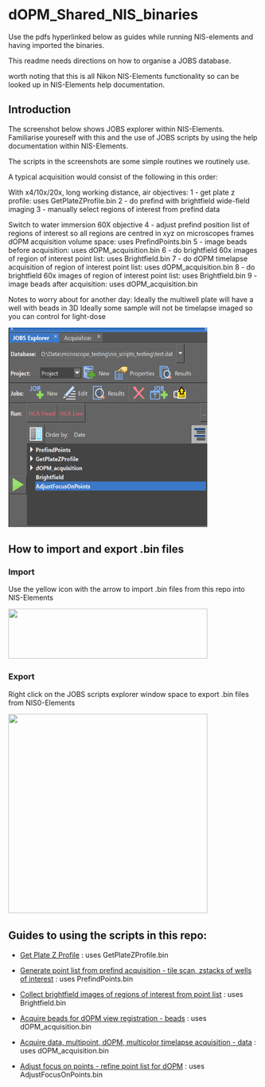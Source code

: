 # dOPM_Shared_NIS_binaries #

Use the pdfs hyperlinked below as guides while running NIS-elements and having imported the binaries.

This readme needs directions on how to organise a JOBS database. 

worth noting that this is all Nikon NIS-Elements functionality so can be looked up in NIS-Elements help documentation.

## Introduction
The screenshot below shows JOBS explorer within NIS-Elements. Familiarise youreself with this and the use of JOBS scripts by using the help documentation within NIS-Elements.

The scripts in the screenshots are some simple routines we routinely use.

A typical acquisition would consist of the following in this order:

With x4/10x/20x, long working distance, air objectives:
1 - get plate z profile: uses GetPlateZProfile.bin
2 - do prefind with brightfield wide-field imaging
3 - manually select regions of interest from prefind data

Switch to water immersion 60X objective
4 - adjust prefind position list of regions of interest so all regions are centred in xyz on microscopes frames dOPM acquisition volume space: uses PrefindPoints.bin
5 - image beads before acquisition: uses dOPM_acquisition.bin
6 - do brightfield 60x images of region of interest point list: uses Brightfield.bin
7 - do dOPM timelapse acquisition of region of interest point list: uses dOPM_acquisition.bin
8 - do brightfield 60x images of region of interest point list: uses Brightfield.bin
9 - image beads after acquisition: uses dOPM_acquisition.bin

Notes to worry about for another day:
Ideally the multiwell plate will have a well with beads in 3D
Ideally some sample will not be timelapse imaged so you can control for light-dose 


<img src="https://github.com/ImperialCollegeLondon/oblique-plane-microscopy/blob/main/Nikon_acquisition_software_guides/pictures/JOBsExplorer.PNG" width="400" height="400">


## How to import and export .bin files

### Import
Use the yellow icon with the arrow to import .bin files from this repo into NIS-Elements 

<img src="https://github.com/ImperialCollegeLondon/oblique-plane-microscopy/tree/main/Nikon_acquisition_software_guides/pictures/JOBsExplorerImportJOBDefinitions.PNG" width="400" height="100">


### Export
Right click on the JOBS scripts explorer window space to export .bin files from NIS0-Elements

<img src="https://github.com/ImperialCollegeLondon/oblique-plane-microscopy/tree/main/Nikon_acquisition_software_guides/pictures/JOBsExplorer_ExportJOBDefinitions.PNG" width="400" height="400">


## Guides to using the scripts in this repo:

* [Get Plate Z Profile](https://github.com/ImperialCollegeLondon/oblique-plane-microscopy/tree/main/Nikon_acquisition_software_guides/GetPlateZProfile.pdf)
: uses GetPlateZProfile.bin

* [Generate point list from prefind acquisition - tile scan, zstacks of wells of interest](https://github.com/ImperialCollegeLondon/oblique-plane-microscopy/tree/main/Nikon_acquisition_software_guides/Prefind_JOBS_script.pdf)
: uses PrefindPoints.bin

* [Collect brightfield images of regions of interest from point list](https://github.com/ImperialCollegeLondon/oblique-plane-microscopy/tree/main/Nikon_acquisition_software_guides/Brightfield.pdf)
: uses Brightfield.bin

* [Acquire beads for dOPM view registration - beads](https://github.com/ImperialCollegeLondon/oblique-plane-microscopy/tree/main/Nikon_acquisition_software_guides/Acquisition_beads_JOBS_script.pdf)
: uses dOPM_acquisition.bin

* [Acquire data, multipoint, dOPM, multicolor timelapse acquisition - data](https://github.com/ImperialCollegeLondon/oblique-plane-microscopy/tree/main/Nikon_acquisition_software_guides/Acquisition_JOBS_script.pdf)
: uses dOPM_acquisition.bin

* [Adjust focus on points - refine point list for dOPM](https://github.com/ImperialCollegeLondon/oblique-plane-microscopy/tree/main/Nikon_acquisition_software_guides/Adjust_focus_on_points_guide.pdf)
: uses AdjustFocusOnPoints.bin

